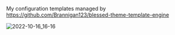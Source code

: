 My configuration templates managed by https://github.com/Brannigan123/blessed-theme-template-engine

![2022-10-16_16-16](https://user-images.githubusercontent.com/41282933/196037847-8ee6418f-b9da-4b85-aedf-c8acdaf0d80e.png)
